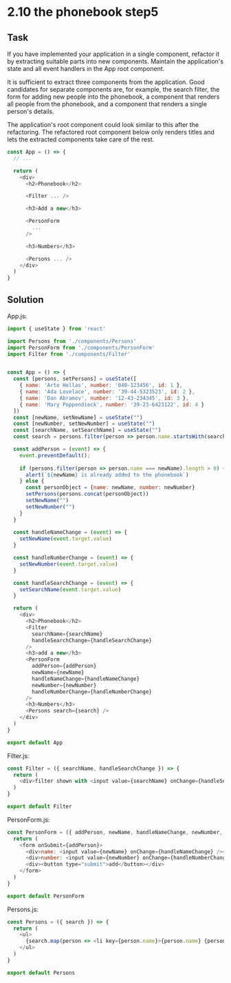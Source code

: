 # 2.10 the phonebook step5

## Task

If you have implemented your application in a single component, refactor it by extracting suitable parts into new components. Maintain the application's state and all event handlers in the App root component.

It is sufficient to extract three components from the application. Good candidates for separate components are, for example, the search filter, the form for adding new people into the phonebook, a component that renders all people from the phonebook, and a component that renders a single person's details.

The application's root component could look similar to this after the refactoring. The refactored root component below only renders titles and lets the extracted components take care of the rest.

```javascript
const App = () => {
  // ...

  return (
    <div>
      <h2>Phonebook</h2>

      <Filter ... />

      <h3>Add a new</h3>

      <PersonForm 
        ...
      />

      <h3>Numbers</h3>

      <Persons ... />
    </div>
  )
}
```

## Solution

App.js:

```javascript
import { useState } from 'react'

import Persons from './components/Persons'
import PersonForm from './components/PersonForm'
import Filter from './components/Filter'


const App = () => {
  const [persons, setPersons] = useState([
    { name: 'Arto Hellas', number: '040-123456', id: 1 },
    { name: 'Ada Lovelace', number: '39-44-5323523', id: 2 },
    { name: 'Dan Abramov', number: '12-43-234345', id: 3 },
    { name: 'Mary Poppendieck', number: '39-23-6423122', id: 4 }
  ]) 
  const [newName, setNewName] = useState("")
  const [newNumber, setNewNumber] = useState("")
  const [searchName, setSearchName] = useState("")
  const search = persons.filter(person => person.name.startsWith(searchName))

  const addPerson = (event) => {
    event.preventDefault();
    
    if (persons.filter(person => person.name === newName).length > 0) {
      alert(`${newName} is already added to the phonebook`)
    } else {
      const personObject = {name: newName, number: newNumber}
      setPersons(persons.concat(personObject))
      setNewName("")
      setNewNumber("")
    }
  }
  
  const handleNameChange = (event) => {
    setNewName(event.target.value)
  }

  const handleNumberChange = (event) => {
    setNewNumber(event.target.value)
  }

  const handleSearchChange = (event) => {
    setSearchName(event.target.value)
  }

  return (
    <div>
      <h2>Phonebook</h2>
      <Filter 
        searchName={searchName} 
        handleSearchChange={handleSearchChange} 
      />
      <h3>add a new</h3>
      <PersonForm 
        addPerson={addPerson}
        newName={newName}
        handleNameChange={handleNameChange}
        newNumber={newNumber}
        handleNumberChange={handleNumberChange}
      />
      <h3>Numbers</h3>
      <Persons search={search} />
    </div>
  )
}

export default App
```

Filter.js:

```javascript
const Filter = ({ searchName, handleSearchChange }) => {
  return (
    <div>filter shown with <input value={searchName} onChange={handleSearchChange} /></div>
  )
}

export default Filter
```

PersonForm.js:

```javascript
const PersonForm = ({ addPerson, newName, handleNameChange, newNumber, handleNumberChange }) => {
  return (
    <form onSubmit={addPerson}>
      <div>name: <input value={newName} onChange={handleNameChange} /></div>
      <div>number: <input value={newNumber} onChange={handleNumberChange} /></div>
      <div><button type="submit">add</button></div>
    </form>
  )
}

export default PersonForm
```

Persons.js:

```javascript
const Persons = ({ search }) => {
  return (
    <ul>
      {search.map(person => <li key={person.name}>{person.name} {person.number}</li>)}
    </ul>
  )
}

export default Persons
```